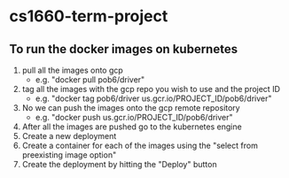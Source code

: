 # cs1660-term-project

## To run the docker images on kubernetes

1. pull all the images onto gcp
    * e.g. "docker pull pob6/driver"
2. tag all the images with the gcp repo you wish to use and the project ID
    * e.g. "docker tag pob6/driver us.gcr.io/PROJECT_ID/pob6/driver"
3. No we can push the images onto the gcp remote repository
    * e.g. "docker push us.gcr.io/PROJECT_ID/pob6/driver"
4. After all the images are pushed go to the kubernetes engine
5. Create a new deployment
6. Create a container for each of the images using the "select from preexisting image option"
7. Create the deployment by hitting the "Deploy" button